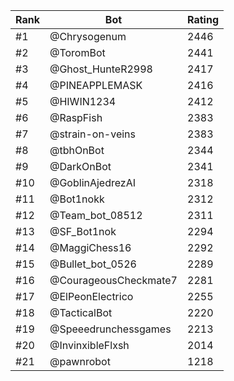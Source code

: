 Rank|Bot|Rating
---|---|---
#1|@Chrysogenum|2446
#2|@ToromBot|2441
#3|@Ghost_HunteR2998|2417
#4|@PINEAPPLEMASK|2416
#5|@HIWIN1234|2412
#6|@RaspFish|2383
#7|@strain-on-veins|2383
#8|@tbhOnBot|2344
#9|@DarkOnBot|2341
#10|@GoblinAjedrezAI|2318
#11|@Bot1nokk|2312
#12|@Team_bot_08512|2311
#13|@SF_Bot1nok|2294
#14|@MaggiChess16|2292
#15|@Bullet_bot_0526|2289
#16|@CourageousCheckmate7|2281
#17|@ElPeonElectrico|2255
#18|@TacticalBot|2220
#19|@Speeedrunchessgames|2213
#20|@InvinxibleFlxsh|2014
#21|@pawnrobot|1218

